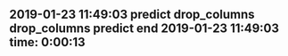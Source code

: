 2019-01-23 11:49:03
predict
drop_columns
drop_columns
predict end
2019-01-23 11:49:03
time: 0:00:13
----------------------------------------------------
